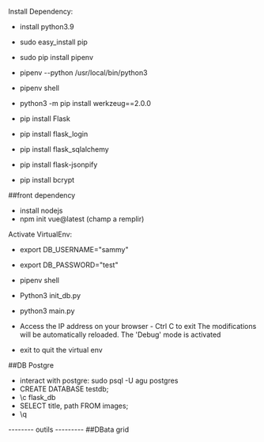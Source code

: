 
Install Dependency:

- install python3.9
- sudo easy_install pip 
- sudo pip install pipenv
- pipenv --python /usr/local/bin/python3
- pipenv shell
- python3 -m pip install werkzeug==2.0.0

- pip install Flask
- pip install flask_login
- pip install flask_sqlalchemy
- pip install flask-jsonpify
- pip install bcrypt

##front dependency

- install nodejs
- npm init vue@latest (champ a remplir)

Activate VirtualEnv:
- export DB_USERNAME="sammy"
- export DB_PASSWORD="test"  
- pipenv shell
- Python3 init_db.py
- python3 main.py
- Access the IP address on your browser - Ctrl C to exit
The modifications will be automatically reloaded.
The 'Debug' mode is activated

- exit to quit the virtual env


##DB Postgre
- interact with postgre: sudo psql -U agu postgres  
- CREATE DATABASE testdb;
- \c flask_db
- SELECT title, path FROM images;
- \q

-------- outils ---------
##DBata grid
